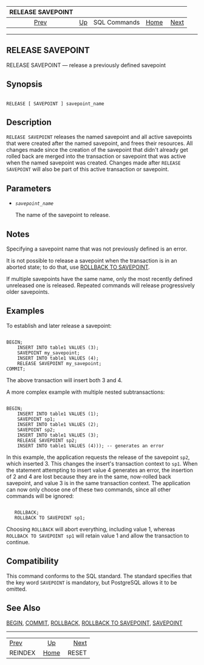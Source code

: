 

|          RELEASE SAVEPOINT          |                                        |              |                                                       |                                 |
| :---------------------------------: | :------------------------------------- | :----------: | ----------------------------------------------------: | ------------------------------: |
| [Prev](sql-reindex.html "REINDEX")  | [Up](sql-commands.html "SQL Commands") | SQL Commands | [Home](index.html "PostgreSQL 17devel Documentation") |  [Next](sql-reset.html "RESET") |

***

## RELEASE SAVEPOINT

RELEASE SAVEPOINT — release a previously defined savepoint

## Synopsis

```

RELEASE [ SAVEPOINT ] savepoint_name
```

## Description

`RELEASE SAVEPOINT` releases the named savepoint and all active savepoints that were created after the named savepoint, and frees their resources. All changes made since the creation of the savepoint that didn't already get rolled back are merged into the transaction or savepoint that was active when the named savepoint was created. Changes made after `RELEASE SAVEPOINT` will also be part of this active transaction or savepoint.

## Parameters

* *`savepoint_name`*

    The name of the savepoint to release.

## Notes

Specifying a savepoint name that was not previously defined is an error.

It is not possible to release a savepoint when the transaction is in an aborted state; to do that, use [ROLLBACK TO SAVEPOINT](sql-rollback-to.html "ROLLBACK TO SAVEPOINT").

If multiple savepoints have the same name, only the most recently defined unreleased one is released. Repeated commands will release progressively older savepoints.

## Examples

To establish and later release a savepoint:

```

BEGIN;
    INSERT INTO table1 VALUES (3);
    SAVEPOINT my_savepoint;
    INSERT INTO table1 VALUES (4);
    RELEASE SAVEPOINT my_savepoint;
COMMIT;
```

The above transaction will insert both 3 and 4.

A more complex example with multiple nested subtransactions:

```

BEGIN;
    INSERT INTO table1 VALUES (1);
    SAVEPOINT sp1;
    INSERT INTO table1 VALUES (2);
    SAVEPOINT sp2;
    INSERT INTO table1 VALUES (3);
    RELEASE SAVEPOINT sp2;
    INSERT INTO table1 VALUES (4))); -- generates an error
```

In this example, the application requests the release of the savepoint `sp2`, which inserted 3. This changes the insert's transaction context to `sp1`. When the statement attempting to insert value 4 generates an error, the insertion of 2 and 4 are lost because they are in the same, now-rolled back savepoint, and value 3 is in the same transaction context. The application can now only choose one of these two commands, since all other commands will be ignored:

```

   ROLLBACK;
   ROLLBACK TO SAVEPOINT sp1;
```

Choosing `ROLLBACK` will abort everything, including value 1, whereas `ROLLBACK TO SAVEPOINT sp1` will retain value 1 and allow the transaction to continue.

## Compatibility

This command conforms to the SQL standard. The standard specifies that the key word `SAVEPOINT` is mandatory, but PostgreSQL allows it to be omitted.

## See Also

[BEGIN](sql-begin.html "BEGIN"), [COMMIT](sql-commit.html "COMMIT"), [ROLLBACK](sql-rollback.html "ROLLBACK"), [ROLLBACK TO SAVEPOINT](sql-rollback-to.html "ROLLBACK TO SAVEPOINT"), [SAVEPOINT](sql-savepoint.html "SAVEPOINT")

***

|                                     |                                                       |                                 |
| :---------------------------------- | :---------------------------------------------------: | ------------------------------: |
| [Prev](sql-reindex.html "REINDEX")  |         [Up](sql-commands.html "SQL Commands")        |  [Next](sql-reset.html "RESET") |
| REINDEX                             | [Home](index.html "PostgreSQL 17devel Documentation") |                           RESET |
